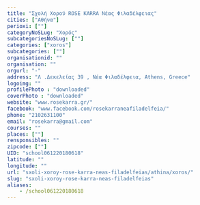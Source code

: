 ```yaml
---
title: "Σχολή Χορού ROSE KARRA Νέας Φιλαδέλφειας"
cities: ["Αθήνα"]
perioxi: [""]
categoryNoSLug: "Χορός"
subcategoriesNoSLug: [""]
categories: ["xoros"]
subcategories: [""]
organisationid: ""
organisation: ""
orgurl: "-"
address: "Λ .Δεκελείας 39 , Νέα Φιλαδέλφεια, Athens, Greece"
logoimg: ""
profilePhoto : "downloaded"
coverPhoto : "downloaded"
website: "www.rosekarra.gr/"
facebook: "www.facebook.com/rosekarraneafiladelfeia/"
phone: "2102631100"
email: "rosekarra@gmail.com"
courses: ""
places: [""]
rensponsibles: ""
zipcode: [""]
UID: "school061220180618"
latitude: ""
longitude: ""
url: "sxoli-xoroy-rose-karra-neas-filadelfeias/athina/xoros/"
slug: "sxoli-xoroy-rose-karra-neas-filadelfeias"
aliases:
    - /school061220180618
---
```






